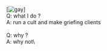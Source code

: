 [![gay](https://cdn.discordapp.com/attachments/778817478990102528/791305365467693066/Screen_Shot_2020-11-30_at_9.44.54_PM.png)]\
Q: what I do ?\
A: run a cult and make griefing clients\
\
Q: why ?\
A: why not\
